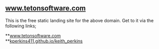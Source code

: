 ## www.tetonsoftware.com

This is the free static landing site for the above domain.  Get to it via the following links;

**[www.tetonsoftware.com ]( http://www.tetonsoftware.com)<BR>
**[kperkins411.github.io/keith_perkins ](  https://kperkins411.github.io/keith_perkins/)<BR>
